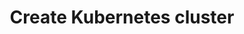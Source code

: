 ---
layout: default
title: Create Kubernetes cluster
parent: Quickstart
nav_order: 1
has_children: true
---